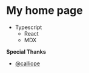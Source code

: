 # My home page

-   Typescript
    -   React
    -   MDX

**Special Thanks**

-   [@calliope](https://github.com/calliope-pro)
